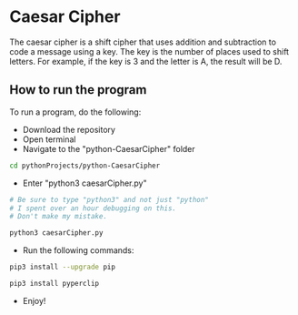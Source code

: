 # Caesar Cipher
The caesar cipher is a shift cipher that uses addition and subtraction to code a message using a key.
The key is the number of places used to shift letters.
For example, if the key is 3 and the letter is A, the result will be D.

## How to run the program
To run a program, do the following:
+ Download the repository
+ Open terminal
+ Navigate to the "python-CaesarCipher" folder
```bash
cd pythonProjects/python-CaesarCipher
```
+ Enter "python3 caesarCipher.py"
```bash
# Be sure to type "python3" and not just "python"
# I spent over an hour debugging on this. 
# Don't make my mistake.

python3 caesarCipher.py
```
+ Run the following commands:
```bash
pip3 install --upgrade pip
```
```bash
pip3 install pyperclip
```
+ Enjoy!